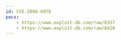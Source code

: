 ```yaml
---
id: CVE-2008-6978
pocs:
    - https://www.exploit-db.com/raw/6357
    - https://www.exploit-db.com/raw/6420
---
```

